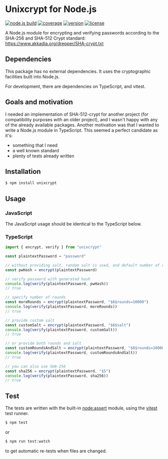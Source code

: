 # Unixcrypt for Node.js

[![node.js build](https://github.com/markusberg/unixcrypt/actions/workflows/master.yaml/badge.svg)](https://github.com/markusberg/unixcrypt/actions/workflows/master.yaml)
[![coverage](https://markusberg.github.io/unixcrypt/badges/coverage.svg)](https://github.com/markusberg/unixcrypt/actions)
[![version](https://img.shields.io/npm/v/unixcrypt.svg)](https://codecov.io/github/markusberg/unixcrypt)
[![license](https://img.shields.io/github/license/markusberg/unixcrypt.svg)](https://www.apache.org/licenses/LICENSE-2.0)

A Node.js module for encrypting and verifying passwords according to the SHA-256 and SHA-512 Crypt standard:
https://www.akkadia.org/drepper/SHA-crypt.txt

## Dependencies

This package has no external dependencies. It uses the cryptographic facilities built into Node.js.

For development, there are dependencies on TypeScript, and vitest.

## Goals and motivation

I needed an implementation of SHA-512-crypt for another project (for compatibility purposes with an older project), and I wasn't happy with any of the already available packages. Another motivation was that I wanted to write a Node.js module in TypeScript. This seemed a perfect candidate as it's:

- something that I need
- a well known standard
- plenty of tests already written

## Installation

```sh
$ npm install unixcrypt
```

## Usage

### JavaScript

The JavaScript usage should be identical to the TypeScript below.

### TypeScript

```typescript
import { encrypt, verify } from "unixcrypt"

const plaintextPassword = "password"

// without providing salt, random salt is used, and default number of rounds
const pwHash = encrypt(plaintextPassword)

// verify password with generated hash
console.log(verify(plaintextPassword, pwHash))
// true

// specify number of rounds
const moreRounds = encrypt(plaintextPassword, "$6$rounds=10000")
console.log(verify(plaintextPassword, moreRounds))
// true

// provide custom salt
const customSalt = encrypt(plaintextPassword, "$6$salt")
console.log(verify(plaintextPassword, customSalt))
// true

// or provide both rounds and salt
const customRoundsAndSalt = encrypt(plaintextPassword, "$6$rounds=10000$salt")
console.log(verify(plaintextPassword, customRoundsAndSalt))
// true

// you can also use SHA-256
const sha256 = encrypt(plaintextPassword, "$5")
console.log(verify(plaintextPassword, sha256))
// true
```

## Test

The tests are written with the built-in [node:assert](https://nodejs.org/api/assert.html) module, using the [vitest](https://vitest.dev/) test runner.

```sh
$ npm test
```

or

```sh
$ npm run test:watch
```

to get automatic re-tests when files are changed.

